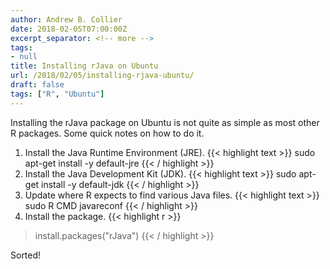 ```yaml
---
author: Andrew B. Collier
date: 2018-02-05T07:00:00Z
excerpt_separator: <!-- more -->
tags:
- null
title: Installing rJava on Ubuntu
url: /2018/02/05/installing-rjava-ubuntu/
draft: false
tags: ["R", "Ubuntu"]
---
```


Installing the rJava package on Ubuntu is not quite as simple as most other R packages. Some quick notes on how to do it.

<!--more-->

1. Install the Java Runtime Environment (JRE).
    {{< highlight text >}}
sudo apt-get install -y default-jre
{{< / highlight >}}
2. Install the Java Development Kit (JDK).
    {{< highlight text >}}
sudo apt-get install -y default-jdk
{{< / highlight >}}
3. Update where R expects to find various Java files.
    {{< highlight text >}}
sudo R CMD javareconf
{{< / highlight >}}
4. Install the package.
    {{< highlight r >}}
> install.packages("rJava")
{{< / highlight >}}

Sorted!
